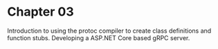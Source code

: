 # Chapter 03
Introduction to using the protoc compiler to create class definitions and function stubs. Developing a ASP.NET Core based gRPC server. 
